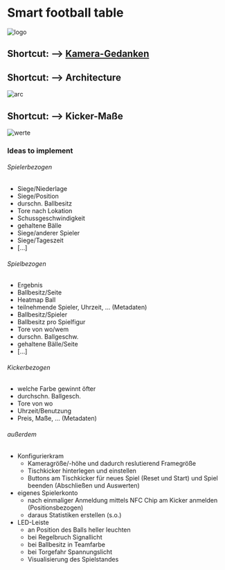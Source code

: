 # Smart football table

![logo](https://github.com/KingMus/smart-football-table/blob/master/docs/logo/SFT_Logo_Color_small.png)

## Shortcut: --> [Kamera-Gedanken](https://github.com/KingMus/smart-football-table/blob/master/docs/calculations/situation_fov_fps_camera.md)

## Shortcut: --> Architecture

![arc](https://github.com/KingMus/smart-football-table/blob/master/docs/architecture/SmartFootballTable_Architecture.png)

## Shortcut: --> Kicker-Maße

![werte](https://github.com/KingMus/smart-football-table/blob/master/docs/calculations/kicker_werte.jpg)

### Ideas to implement

###### Spielerbezogen

* Siege/Niederlage
* Siege/Position
* durschn. Ballbesitz
* Tore nach Lokation
* Schussgeschwindigkeit
* gehaltene Bälle
* Siege/anderer Spieler
* Siege/Tageszeit
* [...]

###### Spielbezogen

* Ergebnis
* Ballbesitz/Seite
* Heatmap Ball
* teilnehmende Spieler, Uhrzeit, ... (Metadaten)
* Ballbesitz/Spieler
* Ballbesitz pro Spielfigur
* Tore von wo/wem
* durschn. Ballgeschw.
* gehaltene Bälle/Seite
* [...]

###### Kickerbezogen

* welche Farbe gewinnt öfter
* durchschn. Ballgesch.
* Tore von wo
* Uhrzeit/Benutzung
* Preis, Maße, ... (Metadaten)

###### außerdem

* Konfigurierkram
  * Kameragröße/-höhe und dadurch reslutierend Framegröße
  * Tischkicker hinterlegen und einstellen
  * Buttons am Tischkicker für neues Spiel (Reset und Start) und Spiel beenden (Abschließen und Auswerten)
* eigenes Spielerkonto
  * nach einmaliger Anmeldung mittels NFC Chip am Kicker anmelden (Positionsbezogen)
  * daraus Statistiken erstellen (s.o.)
* LED-Leiste
  * an Position des Balls heller leuchten
  * bei Regelbruch Signallicht
  * bei Ballbesitz in Teamfarbe
  * bei Torgefahr Spannungslicht
  * Visualisierung des Spielstandes

